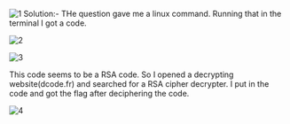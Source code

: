 ![1](https://user-images.githubusercontent.com/125752406/219880875-011edf28-99b1-4bab-af15-b051f6c18367.png)
Solution:-
THe question gave me a linux command. Running that in the terminal I got a code.

![2](https://user-images.githubusercontent.com/125752406/219880918-4e63967f-7eee-4195-8c66-b9f9eba90ee5.png)

![3](https://user-images.githubusercontent.com/125752406/219880929-9c325b12-7f07-4e71-bd5f-859b6ce095fa.png)

This code seems to be a RSA code.
So I opened a decrypting website(dcode.fr) and searched for a RSA cipher decrypter.
I put in the code and got the flag after deciphering the code.

![4](https://user-images.githubusercontent.com/125752406/219881040-263274a9-27b4-4a63-9ddd-d9fc9dd8bf4a.png)
